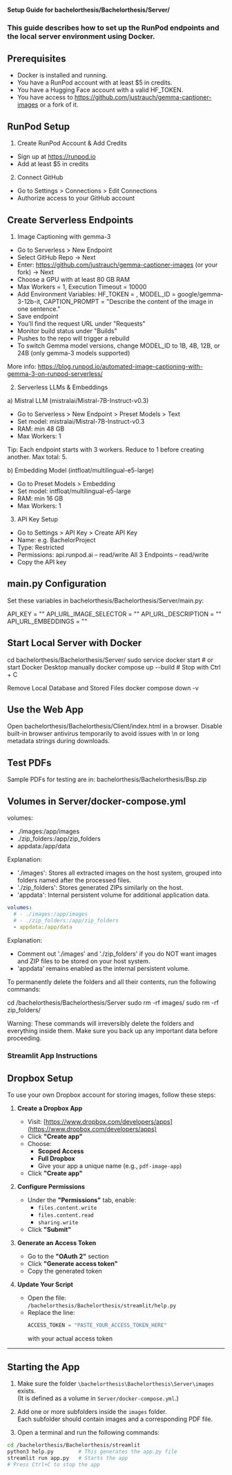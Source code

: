 #### Setup Guide for bachelorthesis/Bachelorthesis/Server/

### This guide describes how to set up the RunPod endpoints and the local server environment using Docker.

## Prerequisites
- Docker is installed and running.
- You have a RunPod account with at least $5 in credits.
- You have a Hugging Face account with a valid HF_TOKEN.
- You have access to https://github.com/justrauch/gemma-captioner-images or a fork of it.

## RunPod Setup

1. Create RunPod Account & Add Credits
- Sign up at https://runpod.io
- Add at least $5 in credits

2. Connect GitHub
- Go to Settings > Connections > Edit Connections
- Authorize access to your GitHub account

## Create Serverless Endpoints

1. Image Captioning with gemma-3
- Go to Serverless > New Endpoint
- Select GitHub Repo → Next
- Enter: https://github.com/justrauch/gemma-captioner-images (or your fork) → Next
- Choose a GPU with at least 80 GB RAM
- Max Workers = 1, Execution Timeout = 10000
- Add Environment Variables:
  HF_TOKEN = <your Huggingface token>, 
  MODEL_ID = google/gemma-3-12b-it, 
  CAPTION_PROMPT = "Describe the content of the image in one sentence."
- Save endpoint
- You’ll find the request URL under "Requests"
- Monitor build status under "Builds"
- Pushes to the repo will trigger a rebuild
- To switch Gemma model versions, change MODEL_ID to 1B, 4B, 12B, or 24B (only gemma-3 models supported)

More info: https://blog.runpod.io/automated-image-captioning-with-gemma-3-on-runpod-serverless/

2. Serverless LLMs & Embeddings

a) Mistral LLM (mistralai/Mistral-7B-Instruct-v0.3)
- Go to Serverless > New Endpoint > Preset Models > Text
- Set model: mistralai/Mistral-7B-Instruct-v0.3
- RAM: min 48 GB
- Max Workers: 1

Tip: Each endpoint starts with 3 workers. Reduce to 1 before creating another. Max total: 5.

b) Embedding Model (intfloat/multilingual-e5-large)
- Go to Preset Models > Embedding
- Set model: intfloat/multilingual-e5-large
- RAM: min 16 GB
- Max Workers: 1

3. API Key Setup
- Go to Settings > API Key > Create API Key
- Name: e.g. BachelorProject
- Type: Restricted
- Permissions:
  api.runpod.ai – read/write
  All 3 Endpoints – read/write
- Copy the API key

## main.py Configuration
Set these variables in bachelorthesis/Bachelorthesis/Server/main.py:

API_KEY = "<your RunPod API Key>"
API_URL_IMAGE_SELECTOR = "<RunPod URL for gemma-3>"
API_URL_DESCRIPTION = "<RunPod URL for mistralai>"
API_URL_EMBEDDINGS = "<RunPod URL for intfloat>"

## Start Local Server with Docker

cd bachelorthesis/Bachelorthesis/Server/
sudo service docker start       # or start Docker Desktop manually
docker compose up --build       # Stop with Ctrl + C

Remove Local Database and Stored Files
docker compose down -v

## Use the Web App
Open bachelorthesis/Bachelorthesis/Client/index.html in a browser.
Disable built-in browser antivirus temporarily to avoid issues with \n or long metadata strings during downloads.

## Test PDFs
Sample PDFs for testing are in:
bachelorthesis/Bachelorthesis/Bsp.zip

## Volumes in Server/docker-compose.yml

volumes:
  - ./images:/app/images
  - ./zip_folders:/app/zip_folders
  - appdata:/app/data

Explanation:
- './images': Stores all extracted images on the host system,
             grouped into folders named after the processed files.
- './zip_folders': Stores generated ZIPs similarly on the host.
- 'appdata': Internal persistent volume for additional application data.

```yaml
volumes:
  # - ./images:/app/images
  # - ./zip_folders:/app/zip_folders
  - appdata:/app/data
```

Explanation:
- Comment out './images' and './zip_folders' if you do NOT want
  images and ZIP files to be stored on your host system.
- 'appdata' remains enabled as the internal persistent volume.

To permanently delete the folders and all their contents, run the following commands:

cd /bachelorthesis/Bachelorthesis/Server
sudo rm -rf images/
sudo rm -rf zip_folders/

Warning:
These commands will irreversibly delete the folders and everything inside them.
Make sure you back up any important data before proceeding.

### Streamlit App Instructions

## Dropbox Setup

To use your own Dropbox account for storing images, follow these steps:

1. **Create a Dropbox App**  
   - Visit: [https://www.dropbox.com/developers/apps](https://www.dropbox.com/developers/apps)  
   - Click **"Create app"**  
   - Choose:
     - **Scoped Access**
     - **Full Dropbox**
     - Give your app a unique name (e.g., `pdf-image-app`)  
   - Click **"Create app"**

2. **Configure Permissions**  
   - Under the **"Permissions"** tab, enable:
     - `files.content.write`
     - `files.content.read`
     - `sharing.write`  
   - Click **"Submit"**

3. **Generate an Access Token**  
   - Go to the **"OAuth 2"** section  
   - Click **"Generate access token"**  
   - Copy the generated token

4. **Update Your Script**  
   - Open the file:  
     `/bachelorthesis/Bachelorthesis/streamlit/help.py`  
   - Replace the line:  
     ```python
     ACCESS_TOKEN = "PASTE_YOUR_ACCESS_TOKEN_HERE"
     ```  
     with your actual access token

---

## Starting the App

1. Make sure the folder `\bachelorthesis\Bachelorthesis\Server\images` exists.  
   (It is defined as a volume in `Server/docker-compose.yml`.)

2. Add one or more subfolders inside the `images` folder.  
   Each subfolder should contain images and a corresponding PDF file.

3. Open a terminal and run the following commands:

```bash
cd /bachelorthesis/Bachelorthesis/streamlit
python3 help.py        # This generates the app.py file
streamlit run app.py   # Starts the app
# Press Ctrl+C to stop the app
